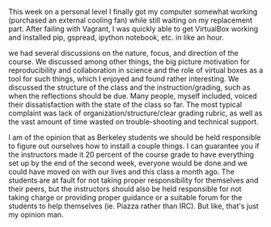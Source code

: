 This week on a personal level I finally got my computer somewhat working (purchased an external cooling fan) while still waiting on my replacement part. After failing with Vagrant, I was quickly able to get VirtualBox working and installed pip, gspread, ipython notebook, etc. in like an hour.

we had several discussions on the nature, focus, and direction of the course. We discussed among other things, the big picture motivation for reproducibility and collaboration in science and the role of virtual boxes as a tool for such things, which I enjoyed and found rather interesting. We discussed the structure of the class and the instruction/grading, such as when the reflections should be due. Many people, myself included, voiced their dissatisfaction with the state of the class so far. The most typical complaint was lack of organization/structure/clear grading rubric, as well as the vast amount of time wasted on trouble-shooting and technical support. 

I am of the opinion that as Berkeley students we should be held responsible to figure out ourselves how to install a couple things. I can guarantee you if the instructors made it 20 percent of the course grade to have everything set up by the end of the second week, everyone would be done and we could have moved on with our lives and this class a month ago. The students are at fault for not taking proper responsibility for themselves and their peers, but the instructors should also be held responsible for not taking charge or providing proper guidance or a suitable forum for the students to help themselves (ie. Piazza rather than IRC). But like, that's just my opinion man.
